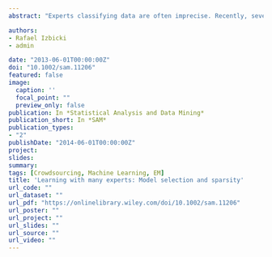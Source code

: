 ```yaml
---
abstract: "Experts classifying data are often imprecise. Recently, several models have been proposed to train classifiers using the noisy labels generated by these experts. How to choose between these models? In such situations, the true labels are unavailable. Thus, one cannot perform model selection using the standard versions of methods such as empirical risk minimization and cross validation. In order to allow model selection, we present a surrogate loss and provide theoretical guarantees that assure its consistency. Next, we discuss how this loss can be used to tune a penalization which introduces sparsity in the parameters of a traditional class of models. Sparsity provides more parsimonious models and can avoid overfitting. Nevertheless, it has seldom been discussed in the context of noisy labels owing to the difficulty in model selection and, therefore, in choosing tuning parameters. We apply these techniques to several sets of simulated and real data."

authors:
- Rafael Izbicki
- admin

date: "2013-06-01T00:00:00Z"
doi: "10.1002/sam.11206"
featured: false
image:
  caption: ''
  focal_point: ""
  preview_only: false
publication: In *Statistical Analysis and Data Mining*
publication_short: In *SAM*
publication_types:
- "2"
publishDate: "2014-06-01T00:00:00Z"
project: 
slides: 
summary:
tags: [Crowdsourcing, Machine Learning, EM]
title: 'Learning with many experts: Model selection and sparsity'
url_code: ""
url_dataset: ""
url_pdf: "https://onlinelibrary.wiley.com/doi/10.1002/sam.11206"
url_poster: ""
url_project: ""
url_slides: ""
url_source: ""
url_video: ""
---
```

